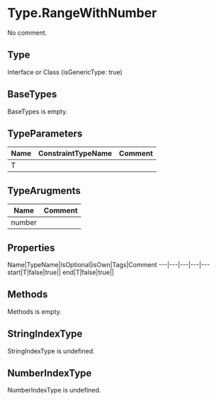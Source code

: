 # Type.RangeWithNumber

No comment.

## Type

Interface or Class (isGenericType: true)

## BaseTypes

BaseTypes is empty.

## TypeParameters

Name|ConstraintTypeName|Comment
---|---|---
T||

## TypeArugments

Name|Comment
---|---
number|

## Properties

Name|TypeName|IsOptional|isOwn|Tags|Comment
---|---|---|---|---
start|T|false|true||
end|T|false|true||

## Methods

Methods is empty.

## StringIndexType

StringIndexType is undefined.

## NumberIndexType

NumberIndexType is undefined.
